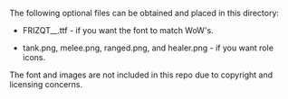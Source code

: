 The following optional files can be obtained and placed in this directory:

 * FRIZQT__.ttf - if you want the font to match WoW's.

 * tank.png, melee.png, ranged.png, and healer.png - if you want role icons.

The font and images are not included in this repo due to copyright and licensing concerns.
